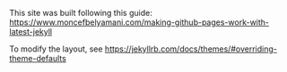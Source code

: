 
This site was built following this guide: https://www.moncefbelyamani.com/making-github-pages-work-with-latest-jekyll

To modify the layout, see https://jekyllrb.com/docs/themes/#overriding-theme-defaults